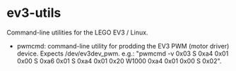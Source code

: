 ev3-utils
=========

Command-line utilities for the LEGO EV3 / Linux.

 * pwmcmd: command-line utility for prodding the EV3 PWM (motor driver) device.  Expects /dev/ev3dev\_pwm.
   e.g.: "pwmcmd -v 0x03 S 0xa4 0x01 0x00 S 0xa6 0x01 S 0xa4 0x01 0x20 W1000 0xa4 0x01 0x00 S 0x02".

